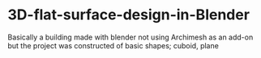 # 3D-flat-surface-design-in-Blender

Basically a building made with blender not using Archimesh as an add-on but the project was constructed of basic
shapes; cuboid, plane
